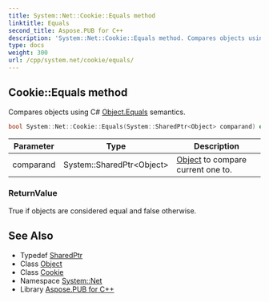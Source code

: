 ```yaml
---
title: System::Net::Cookie::Equals method
linktitle: Equals
second_title: Aspose.PUB for C++
description: 'System::Net::Cookie::Equals method. Compares objects using C# Object.Equals semantics in C++.'
type: docs
weight: 300
url: /cpp/system.net/cookie/equals/
---
```

## Cookie::Equals method


Compares objects using C# [Object.Equals](../../../system/object/equals/) semantics.

```cpp
bool System::Net::Cookie::Equals(System::SharedPtr<Object> comparand) override
```


| Parameter | Type | Description |
| --- | --- | --- |
| comparand | System::SharedPtr\<Object\> | [Object](../../../system/object/) to compare current one to. |

### ReturnValue

True if objects are considered equal and false otherwise.

## See Also

* Typedef [SharedPtr](../../../system/sharedptr/)
* Class [Object](../../../system/object/)
* Class [Cookie](../)
* Namespace [System::Net](../../)
* Library [Aspose.PUB for C++](../../../)
